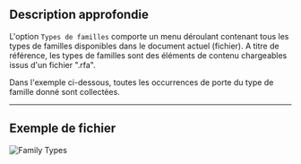 ## Description approfondie
L'option `Types de familles` comporte un menu déroulant contenant tous les types de familles disponibles dans le document actuel (fichier). A titre de référence, les types de familles sont des éléments de contenu chargeables issus d'un fichier ".rfa".

Dans l'exemple ci-dessous, toutes les occurrences de porte du type de famille donné sont collectées.
___
## Exemple de fichier

![Family Types](./DSRevitNodesUI.FamilyTypes_img.jpg)
